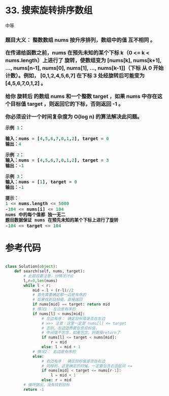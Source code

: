 # 33. 搜索旋转排序数组
中等

<h3>
题目大义： 整数数组 nums 按升序排列，数组中的值 互不相同 。

在传递给函数之前，nums 在预先未知的某个下标 k（0 <= k < nums.length）上进行了 旋转，使数组变为 [nums[k], nums[k+1], ..., nums[n-1], nums[0], nums[1], ..., nums[k-1]]（下标 从 0 开始 计数）。例如， [0,1,2,4,5,6,7] 在下标 3 处经旋转后可能变为 [4,5,6,7,0,1,2] 。

给你 旋转后 的数组 nums 和一个整数 target ，如果 nums 中存在这个目标值 target ，则返回它的下标，否则返回 -1 。

你必须设计一个时间复杂度为 O(log n) 的算法解决此问题。

```python
示例 1：

输入：nums = [4,5,6,7,0,1,2], target = 0
输出：4

示例 2：
输入：nums = [4,5,6,7,0,1,2], target = 3
输出：-1

示例 3：
输入：nums = [1], target = 0
输出：-1

提示：
1 <= nums.length <= 5000
-104 <= nums[i] <= 104
nums 中的每个值都 独一无二
题目数据保证 nums 在预先未知的某个下标上进行了旋转
-104 <= target <= 104
```
</h3>

# 参考代码

```python

class Solution(object):
    def search(self, nums, target):
        # 此题目要注意，分情况讨论
        l,r=0,len(nums)
        while l < r:
            mid = l + (r-l)//2
            # 首先需要确定那一边是有序的
            # 如果找到目标值，直接返回
            if nums[mid] == target: return mid
            # 情况1： 左边是有序的
            if nums[l] < nums[mid]:
                # 左边有序： 确定目标值是否在左边
                # >>> 注意：这里一定是 nums[l] <= target
                # 否则，左边边界要包含目标值，
                # 中间值不包含，如果包含，则直接return了
                if nums[l] <= target < nums[mid]:
                    r = mid
                else: l = mid + 1
            # 情况2： 右边是有序的
            else:
                # 右边有序： 确定目标值是否在右边
                # 同样的，这里确定的时候，一定要包含右边区间 <=
                if nums[mid] < target <= nums[r-1]:
                    l = mid + 1
                else: r = mid
        # 循环跳出，没有找到目标
        return -1
```
